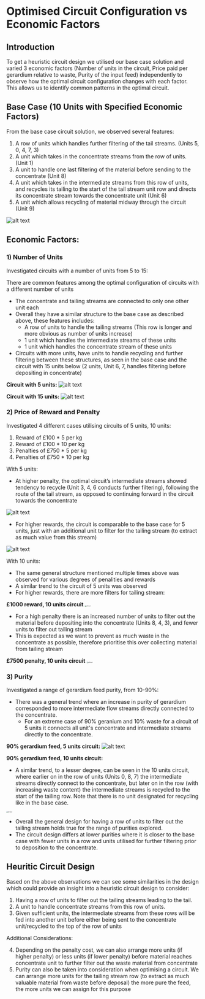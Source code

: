 # Optimised Circuit Configuration vs Economic Factors

## Introduction
To get a heuristic circuit design we utilised our base case solution and varied 3 economic factors (Number of units in the circuit, Price paid per gerardium relative to waste, Purity of the input feed) independently to observe how the optimal circuit configuration changes with each factor. This allows us to identify common patterns in the optimal circuit.


## Base Case (10 Units with Specified Economic Factors)
From the base case circuit solution, we observed several features:

1. A row of units which handles further filtering of the tail streams. (Units 5, 0, 4, 7, 3)
2. A unit which takes in the concentrate streams from the row of units. (Unit 1)
3. A unit to handle one last filtering of the material before sending to the concentrate (Unit 8)
4. A unit which takes in the intermediate streams from this row of units, and recycles its tailing to the start of the tail stream unit row and directs its concentrate stream towards the concentrate unit (Unit 6)
5. A unit which allows recycling of material midway through the circuit (Unit 9)

![alt text](https://raw.githubusercontent.com/acse-sc4623/img/main/circuit_unit9.png)

## Economic Factors:
### 1) Number of Units
Investigated circuits with a number of units from 5 to 15:

There are common features among the optimal configuration of circuits with a different number of units
-  The concentrate and tailing streams are connected to only one other unit each
- Overall they have a similar structure to the base case as described above, these features includes:
    - A row of units to handle the tailing streams (This row is longer and more obvious as number of units increase)
    - 1 unit which handles the intermediate streams of these units
    - 1 unit which handles the concentrate stream of these units
- Circuits with more units, have units to handle recycling and further filtering between these structures, as seen in the base case and the circuit with 15 units below (2 units, Unit 6, 7,  handles filtering before depositing in concentrate)

**Circuit with 5 units:**
![alt text](https://raw.githubusercontent.com/acse-sc4623/img/main/circuit_unit5.png)

**Circuit with 15 units:**
![alt text](https://raw.githubusercontent.com/acse-sc4623/img/main/circuit_unit15.png)

### 2) Price of Reward and Penalty
Investigated 4 different cases utilising circuits of 5 units, 10 units: 
1. Reward of £100 * 5 per kg
2. Reward of £100 * 10 per kg
3. Penalties of £750 * 5 per kg
4. Penalties of £750 * 10 per kg

With 5 units:
- At higher penalty, the optimal circuit’s intermediate streams showed tendency to recycle (Unit 3, 4, 6 conducts further filtering), following the route of the tail stream, as opposed to continuing forward in the circuit towards the concentrate

![alt text](https://raw.githubusercontent.com/acse-sc4623/img/main/circuit_unit5_1.png)

- For higher rewards, the circuit is comparable to the base case for 5 units, just with an additional unit to filter for the tailing stream (to extract as much value from this stream)

![alt text](https://raw.githubusercontent.com/acse-sc4623/img/main/circuit_unit5_2.png)

With 10 units:
- The same general structure mentioned multiple times above was observed for various degrees of penalities and rewards
- A similar trend to the circuit of 5 units was observed 
- For higher rewards, there are more filters for tailing stream:

**£1000 reward, 10 units circuit**
<img src="https://raw.githubusercontent.com/acse-sc4623/img/main/circuit_unit10.png" alt="alt text" style="zoom: 25%;" />

- For a high penalty there is an increased number of units to filter out the material before depositing into the concentrate (Units 8, 4, 3), and fewer units to filter out tailing stream 
- This is expected as we want to prevent as much waste in the concentrate as possible, therefore prioritise this over collecting material from tailing stream

**£7500 penalty, 10 units circuit**
<img src="https://raw.githubusercontent.com/acse-sc4623/img/main/circuit_unit10_1.png" alt="alt text" style="zoom: 25%;" />

### 3) Purity
Investigated a range of gerardium feed purity, from 10-90%:

- There was a general trend where an increase in purity of gerardium corresponded to more intermediate flow streams directly connected to the concentrate.
    -  For an extreme case of 90% geranium and 10% waste for a circuit of 5 units it connects all unit's concentrate and intermediate streams directly to the concentrate.

**90% gerardium feed, 5 units circuit:**
![alt text](https://raw.githubusercontent.com/acse-sc4623/img/main/circuit_unit5_3.png)

**90% gerardium feed, 10 units circuit:**
- A similar trend, to a lesser degree, can be seen in the 10 units circuit, where earlier on in the row of units (Units 0, 8, 7) the intermediate streams directly connect to the concentrate, but later on in the row (with increasing waste content) the intermediate streams is recycled to the start of the tailing row. Note that there is no unit designated for recycling like in the base case.
<img src="https://raw.githubusercontent.com/acse-sc4623/img/main/circuit_unit10_2.png" alt="alt text" style="zoom: 25%;" /> 

- Overall the general design for having a row of units to filter out the tailing stream holds true for the range of purities explored.
- The circuit design differs at lower purities where it is closer to the base case with fewer units in a row and units utilised for further filtering prior to deposition to the concentrate.

## Heuritic Circuit Design

Based on the above observations we can see some similarities in the design which could provide an insight into a heuristic circuit design to consider:

1. Having a row of units to filter out the tailing streams leading to the tail.
2. A unit to handle concentrate streams from this row of units.
3. Given sufficient units, the intermediate streams from these rows will be fed into another unit before either being sent to the concentrate unit/recycled to the top of the row of units

Additional Considerations:

4. Depending on the penalty cost, we can also arrange more units (if higher penalty) or less units (if lower penalty) before material reaches concentrate unit to further filter out the waste material from concentrate
5. Purity can also be taken into consideration when optimising a circuit. We can arrange more units for the tailing stream row (to extract as much valuable material from waste before deposal) the more pure the feed, the more units we can assign for this purpose
